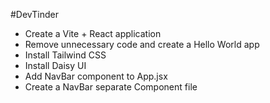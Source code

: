 #DevTinder
- Create a Vite + React application
- Remove unnecessary code and create a Hello World app
- Install Tailwind CSS
- Install Daisy UI
- Add NavBar component to App.jsx
- Create a NavBar separate Component file 

